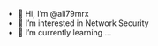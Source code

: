 - 👋 Hi, I’m @ali79mrx
- 👀 I’m interested in Network Security
- 🌱 I’m currently learning ...

<!---
ali79mrx/ali79mrx is a ✨ special ✨ repository because its `README.md` (this file) appears on your GitHub profile.
You can click the Preview link to take a look at your changes.
--->
